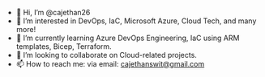 - 👋 Hi, I’m @cajethan26
- 👀 I’m interested in DevOps, IaC, Microsoft Azure, Cloud Tech, and many more!
- 🌱 I’m currently learning Azure DevOps Engineering, IaC using ARM templates, Bicep, Terraform.
- 💞️ I’m looking to collaborate on Cloud-related projects.
- 📫 How to reach me: via email: cajethanswit@gmail.com

<!---
cajethan26/cajethan26 is a ✨ special ✨ repository because its `README.md` (this file) appears on your GitHub profile.
You can click the Preview link to take a look at your changes.
--->
